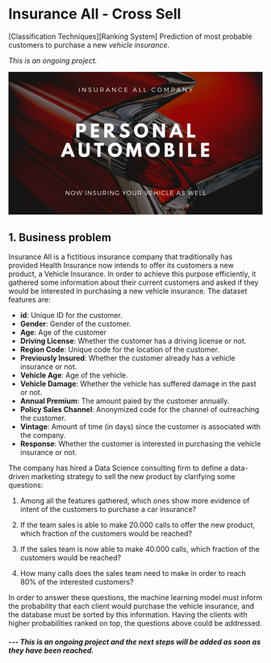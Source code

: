 # Insurance All - Cross Sell
[Classification Techniques][Ranking System] Prediction of most probable customers to purchase a new _vehicle insurance_.

<i>This is an ongoing project.</i>

![PA004](https://github.com/fabianaba/Insurance_Cross_Sell/blob/master/pa004.png)

## 1. Business problem

Insurance All is a fictitious insurance company that traditionally has provided Health Insurance now intends to offer its customers a new product, a Vehicle Insurance. In order to achieve this purpose efficiently, it gathered some information about their current customers and asked if they would be interested in purchasing a new vehicle insurance. The dataset features are:

* __id__: Unique ID for the customer.
* __Gender__: Gender of the customer.
* __Age__: Age of the customer
* __Driving License__: Whether the customer has a driving license or not.
* __Region Code__: Unique code for the location of the customer.
* __Previously Insured__: Whether the customer already has a vehicle insurance or not.
* __Vehicle Age__: Age of the vehicle.
* __Vehicle Damage__: Whether the vehicle has suffered damage in the past or not.
* __Annual Premium__: The amount paied by the customer annually.
* __Policy Sales Channel__: Anonymized code for the channel of outreaching the customer.
* __Vintage__: Amount of time (in days) since the customer is associated with the company.
* __Response__: Whether the customer is interested in purchasing the vehicle insurance or not.

The company has hired a Data Science consulting firm to define a data-driven marketing strategy to sell the new product by clarifying some questions:

1. Among all the features gathered, which ones show more evidence of intent of the customers to purchase a car insurance?

2. If the team sales is able to make 20.000 calls to offer the new product, which fraction of the customers would be reached?

3. If the sales team is now able to make 40.000 calls, which fraction of the customers would be reached?

4. How many calls does the sales team need to make in order to reach 80\% of the interested customers?

In order to answer these questions, the machine learning model must inform the probability that each client would purchase the vehicle insurance, and the database must be sorted by this information. Having the clients with higher probabilities ranked on top, the questions above could be addressed.




#### <i>  --- This is an ongoing project and the next steps will be added as soon as they have been reached.</i>
